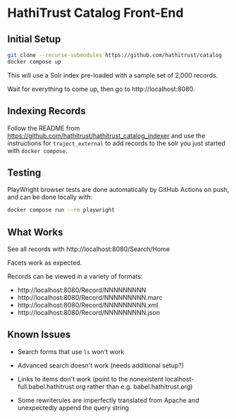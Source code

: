 # HathiTrust Catalog Front-End

## Initial Setup
```bash
git clone --recurse-submodules https://github.com/hathitrust/catalog
docker compose up
```

This will use a Solr index pre-loaded with a sample set of 2,000 records.

Wait for everything to come up, then go to http://localhost:8080.

## Indexing Records

Follow the README from https://github.com/hathitrust/hathitrust_catalog_indexer
and use the instructions for `traject_external` to add records to the solr you
just started with `docker compose`.

## Testing

PlayWright browser tests are done automatically by GitHub Actions on push,
and can be done locally with:

```bash
docker compose run --rm playwright
```

## What Works

See all records with http://localhost:8080/Search/Home

Facets work as expected.

Records can be viewed in a variety of formats:

* http://localhost:8080/Record/NNNNNNNNN
* http://localhost:8080/Record/NNNNNNNNN.marc
* http://localhost:8080/Record/NNNNNNNNN.xml
* http://localhost:8080/Record/NNNNNNNNN.json

## Known Issues
  
* Search forms that use `ls` won't work

* Advanced search doesn't work (needs additional setup?)

* Links to items don't work (point to the nonexistent
  localhost-full.babel.hathitrust.org rather than e.g. babel.hathitrust.org)

* Some rewriterules are imperfectly translated from Apache and unexpectedly
  append the query string
